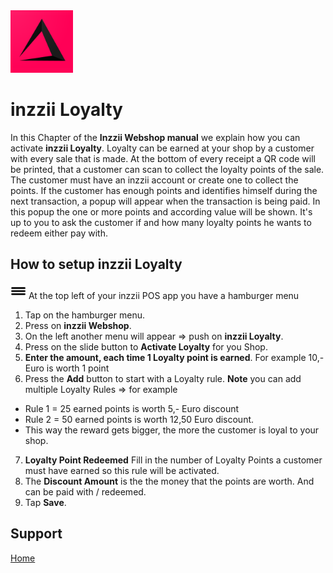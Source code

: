 <img src="../Assets/Pictures/play_store_512.png" alt="inzzii logo" width="100"/>

# inzzii Loyalty

In this Chapter of the **Inzzii Webshop manual** we explain how you can activate **inzzii Loyalty**. Loyalty can be earned at your shop by a customer with every sale that is made. At the bottom of every receipt a QR code will be printed, that a customer can scan to collect the loyalty points of the sale. The customer must have an inzzii account or create one to collect the points. If the customer has enough points and identifies himself during the next transaction, a popup will appear when the transaction is being paid. In this popup the one or more points and according value will be shown. It's up to you to ask the customer if and how many loyalty points he wants to redeem either pay with.

## How to setup inzzii Loyalty

<img src="../Assets/Pictures/Hmenu.png" alt="hamburgermenu" width="25" height="25"/> At the top left of your inzzii POS app you have a hamburger menu 
1. Tap on the hamburger menu.
2. Press on **inzzii Webshop**.
3. On the left another menu will appear => push on **inzzii Loyalty**.
4. Press on the slide button to **Activate Loyalty** for you Shop.
5. **Enter the amount, each time 1 Loyalty point is earned**. For example 10,- Euro is worth 1 point
6. Press the **Add** button to start with a Loyalty rule.
**Note** you can add multiple Loyalty Rules => for example 
* Rule 1 = 25 earned points is worth 5,- Euro discount 
* Rule 2 = 50 earned points is worth 12,50 Euro discount. 
* This way the reward gets bigger, the more the customer is loyal to your shop.
7. **Loyalty Point Redeemed** Fill in the number of Loyalty Points a customer must have earned so this rule will be activated. 
8. The **Discount Amount** is the the money that the points are worth. And can be paid with / redeemed.
9. Tap **Save**.


## Support
[Home](../index.md)
